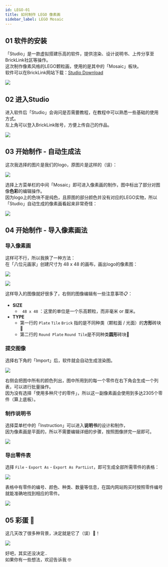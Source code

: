 ```yaml
---
id: LEGO-01
title: 如何制作 LEGO 像素画
sidebar_label: LEGO Mosaic
---
```


## 01 软件的安装
「Studio」是一款虚拟搭建乐高的软件，提供渲染、设计说明书、上传分享至BrickLink社区等操作。  
这次制作像素风格的LEGO颗粒画，使用的是其中的「Mosaic」板块。  
软件可以在BrickLink网站下载：[Studio Download](https://www.bricklink.com/v3/studio/download.page)  

![](https://blog-imgbed-1304305361.cos.ap-guangzhou.myqcloud.com/LEGO-Studio-01.png)

## 02 进入Studio
进入软件后「Studio」会询问是否需要教程，在教程中可以熟悉一些基础的使用方式。  
左上角可以登入BrickLink账号，方便上传自己的作品。  

![](https://blog-imgbed-1304305361.cos.ap-guangzhou.myqcloud.com/LEGO-Studio-02.png)  

## 03 开始制作 - 自动生成法
这次我选择的图片是我们的logo，原图片是这样的（误）：  

![](https://blog-imgbed-1304305361.cos.ap-guangzhou.myqcloud.com/IMG_0498.jpg)

选择上方菜单栏的中间「Mosaic」即可进入像素画的制作，图中标出了部分对图像**色彩**的编辑操作。  
因为logo上的色块不是纯色，且原图的部分颜色并没有对应的LEGO实物，所以「Studio」自动生成的像素画看起来非常奇怪：  

![](https://blog-imgbed-1304305361.cos.ap-guangzhou.myqcloud.com/LEGO-Studio-03.png)

## 04 开始制作 - 导入像素画法
### 导入像素画
这样可不行，所以我换了一种方法：  
在「八位元画家」创建尺寸为 48 x 48 的画布，画出logo的像素图：  

![](https://blog-imgbed-1304305361.cos.ap-guangzhou.myqcloud.com/8-bit.jpeg)

![](https://blog-imgbed-1304305361.cos.ap-guangzhou.myqcloud.com/LEGO-Studio-9.png)

这样导入的图像就好很多了，右侧的图像编辑有一些注意事项📋：
- **SIZE**
  - ` 48 x 48` ：这里的单位是一个乐高颗粒，而非毫米 or 厘米。
- **TYPE** 
  - 第一行的 `Plate` `Tile` `Brick` 指的是不同种类（颗粒面 / 光面）的**方形**砖块🧱
  - 第二行的 `Round Plate` `Round Tile`是不同种类**圆形**砖块🧱
  
### 提交图像
选择右下角的「Import」后，软件就会自动生成渲染图。  

![](https://blog-imgbed-1304305361.cos.ap-guangzhou.myqcloud.com/LEGO-Studio-05.png)    

右侧会把图中所有的颜色列出，图中所用到的每一个零件在右下角会生成一个列表，可以进行批量操作。  
因为没有选择「使用多种尺寸的零件」，所以这一副像素画会使用到多达2305个零件（算上底板）。

### 制作说明书
选择菜单栏中的「Instruction」可以进入**说明书**的设计和制作，  
因为像素画是平面的，所以不需要编辑详细的步骤，按照图像拼完一层即可。  

![](https://blog-imgbed-1304305361.cos.ap-guangzhou.myqcloud.com/LEGO-Studio-06.png)

### 导出零件表
选择 `File` - `Export As` - `Export As PartList`，即可生成全部所需零件的表格：  

![](https://blog-imgbed-1304305361.cos.ap-guangzhou.myqcloud.com/LEGO-Studio-07.png)

表格中有零件的编号、颜色、种类、数量等信息，在国内网站购买时按照零件编号就能准确地找到相应的零件。  

![](https://blog-imgbed-1304305361.cos.ap-guangzhou.myqcloud.com/LEGO-Studio-08.png)

## 05 彩蛋 🥚

这几天改了很多种背景，决定就是它了（误）🤔！  

![](https://blog-imgbed-1304305361.cos.ap-guangzhou.myqcloud.com/IMG_0604.jpg) 

好吧，其实还没决定..  
如果你有一些想法，欢迎告诉我 🤓








